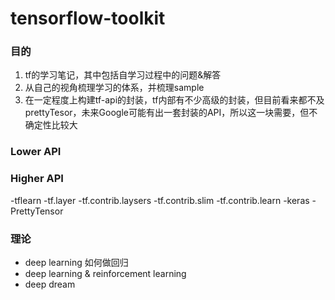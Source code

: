 # tensorflow-toolkit

### 目的
1. tf的学习笔记，其中包括自学习过程中的问题&解答
2. 从自己的视角梳理学习的体系，并梳理sample
3. 在一定程度上构建tf-api的封装，tf内部有不少高级的封装，但目前看来都不及prettyTesor，未来Google可能有出一套封装的API，所以这一块需要，但不确定性比较大


### Lower API

### Higher API
-tflearn
-tf.layer
-tf.contrib.laysers
-tf.contrib.slim
-tf.contrib.learn
-keras
-PrettyTensor

### 理论
- deep learning 如何做回归
- deep learning & reinforcement learning
- deep dream
